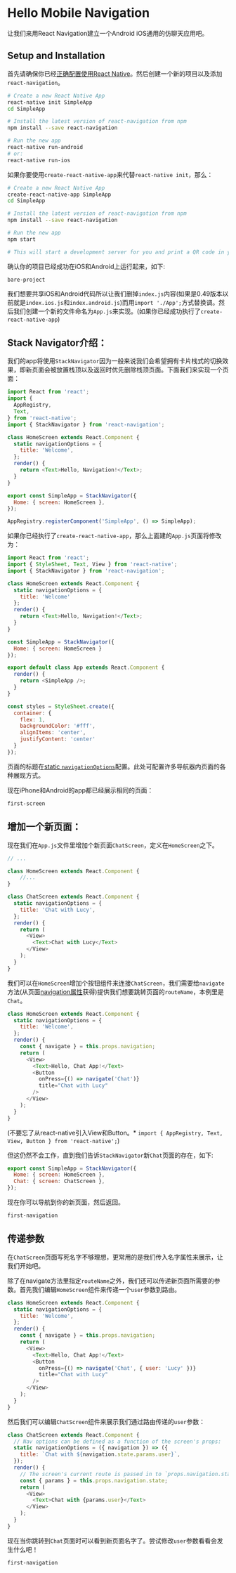 # Hello Mobile Navigation

让我们来用React Navigation建立一个Android iOS通用的仿聊天应用吧。

## Setup and Installation

首先请确保你已经[正确配置使用React Native](http://facebook.github.io/react-native/docs/getting-started.html)。然后创建一个新的项目以及添加`react-navigation`。

```sh
# Create a new React Native App
react-native init SimpleApp
cd SimpleApp

# Install the latest version of react-navigation from npm
npm install --save react-navigation

# Run the new app
react-native run-android
# or:
react-native run-ios
```

如果你要使用`create-react-native-app`来代替`react-native init`，那么：

```sh
# Create a new React Native App
create-react-native-app SimpleApp
cd SimpleApp

# Install the latest version of react-navigation from npm
npm install --save react-navigation

# Run the new app
npm start

# This will start a development server for you and print a QR code in your terminal.
```

确认你的项目已经成功在iOS和Android上运行起来，如下:

```phone-example
bare-project
```

我们想要共享iOS和Android代码所以让我们删掉`index.js`内容(如果是0.49版本以前就是`index.ios.js`和`index.android.js`)而用`import './App';`方式替换调。然后我们创建一个新的文件命名为`App.js`来实现。(如果你已经成功执行了`create-react-native-app`)

## Stack Navigator介绍：

我们的app将使用`StackNavigator`因为一般来说我们会希望拥有卡片栈式的切换效果，即新页面会被放置栈顶以及返回时优先删除栈顶页面。下面我们来实现一个页面：

```js
import React from 'react';
import {
  AppRegistry,
  Text,
} from 'react-native';
import { StackNavigator } from 'react-navigation';

class HomeScreen extends React.Component {
  static navigationOptions = {
    title: 'Welcome',
  };
  render() {
    return <Text>Hello, Navigation!</Text>;
  }
}

export const SimpleApp = StackNavigator({
  Home: { screen: HomeScreen },
});

AppRegistry.registerComponent('SimpleApp', () => SimpleApp);
```

如果你已经执行了`create-react-native-app`，那么上面建的`App.js`页面将修改为：

```js
import React from 'react';
import { StyleSheet, Text, View } from 'react-native';
import { StackNavigator } from 'react-navigation';

class HomeScreen extends React.Component {
  static navigationOptions = {
    title: 'Welcome'
  };
  render() {
    return <Text>Hello, Navigation!</Text>;
  }
}

const SimpleApp = StackNavigator({
  Home: { screen: HomeScreen }
});

export default class App extends React.Component {
  render() {
    return <SimpleApp />;
  }
}

const styles = StyleSheet.create({
  container: {
    flex: 1,
    backgroundColor: '#fff',
    alignItems: 'center',
    justifyContent: 'center'
  }
});

```

页面的标题在[static `navigationOptions`](/docs/navigators/navigation-options)配置。此处可配置许多导航器内页面的各种展现方式。

现在iPhone和Android的app都已经展示相同的页面：

```phone-example
first-screen
```

## 增加一个新页面：

现在我们在`App.js`文件里增加个新页面`ChatScreen`，定义在`HomeScreen`之下。

```js
// ...

class HomeScreen extends React.Component {
    //...
}

class ChatScreen extends React.Component {
  static navigationOptions = {
    title: 'Chat with Lucy',
  };
  render() {
    return (
      <View>
        <Text>Chat with Lucy</Text>
      </View>
    );
  }
}

```

我们可以在`HomeScreen`增加个按钮组件来连接`ChatScreen`，我们需要给`navigate`方法(从页面[navigation属性](/docs/navigators/navigation-prop)获得)提供我们想要跳转页面的`routeName`，本例里是`Chat`。


```js
class HomeScreen extends React.Component {
  static navigationOptions = {
    title: 'Welcome',
  };
  render() {
    const { navigate } = this.props.navigation;
    return (
      <View>
        <Text>Hello, Chat App!</Text>
        <Button
          onPress={() => navigate('Chat')}
          title="Chat with Lucy"
        />
      </View>
    );
  }
}
```

(不要忘了从react-native引入View和Button。* `import { AppRegistry, Text, View, Button } from 'react-native';`)

但这仍然不会工作，直到我们告诉`StackNavigator`新`Chat`页面的存在，如下:

```js
export const SimpleApp = StackNavigator({
  Home: { screen: HomeScreen },
  Chat: { screen: ChatScreen },
});
```

现在你可以导航到你的新页面，然后返回。

```phone-example
first-navigation
```

## 传递参数

在`ChatScreen`页面写死名字不够理想，更常用的是我们传入名字属性来展示，让我们开始吧。

除了在navigate方法里指定`routeName`之外，我们还可以传递新页面所需要的参数。首先我们编辑`HomeScreen`组件来传递一个`user`参数到路由。

```js
class HomeScreen extends React.Component {
  static navigationOptions = {
    title: 'Welcome',
  };
  render() {
    const { navigate } = this.props.navigation;
    return (
      <View>
        <Text>Hello, Chat App!</Text>
        <Button
          onPress={() => navigate('Chat', { user: 'Lucy' })}
          title="Chat with Lucy"
        />
      </View>
    );
  }
}
```

然后我们可以编辑`ChatScreen`组件来展示我们通过路由传递的`user`参数：

```js
class ChatScreen extends React.Component {
  // Nav options can be defined as a function of the screen's props:
  static navigationOptions = ({ navigation }) => ({
    title: `Chat with ${navigation.state.params.user}`,
  });
  render() {
    // The screen's current route is passed in to `props.navigation.state`:
    const { params } = this.props.navigation.state;
    return (
      <View>
        <Text>Chat with {params.user}</Text>
      </View>
    );
  }
}
```

现在当你跳转到`Chat`页面时可以看到新页面名字了。尝试修改`user`参数看看会发生什么吧！

```phone-example
first-navigation
```
